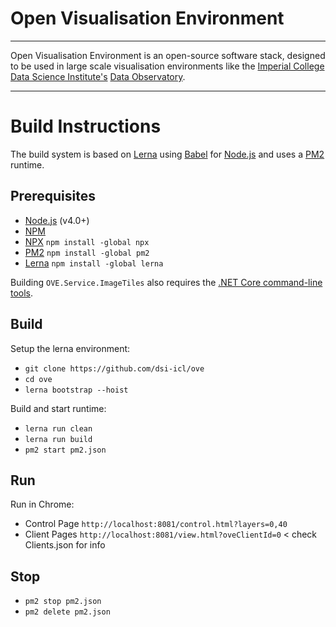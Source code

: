 # Open Visualisation Environment
---

Open Visualisation Environment is an open-source software stack, designed to be used in large scale visualisation environments like the [Imperial College](http://www.imperial.ac.uk) [Data Science Institute's](http://www.imperial.ac.uk/data-science/) [Data Observatory](http://www.imperial.ac.uk/data-science/data-observatory/).

---

# Build Instructions 

The build system is based on [Lerna](https://lernajs.io/) using [Babel](http://babeljs.io/) for [Node.js](https://nodejs.org/en/) and uses a [PM2](http://pm2.keymetrics.io/) runtime.

## Prerequisites 

* [Node.js](https://nodejs.org/en/) (v4.0+)
* [NPM](https://www.npmjs.com/) 
* [NPX](https://www.npmjs.com/package/npx) `npm install -global npx`
* [PM2](http://pm2.keymetrics.io/) `npm install -global pm2`
* [Lerna](https://lernajs.io/)  `npm install -global lerna`

Building ``OVE.Service.ImageTiles`` also requires the [.NET Core command-line tools](https://docs.microsoft.com/en-us/dotnet/core/tools/?tabs=netcore2x).

## Build

Setup the lerna environment:
* `git clone https://github.com/dsi-icl/ove`
* `cd ove`
* `lerna bootstrap --hoist`

Build and start runtime:
* `lerna run clean`
* `lerna run build`
* `pm2 start pm2.json`

## Run

Run in Chrome:
* Control Page `http://localhost:8081/control.html?layers=0,40`
* Client Pages `http://localhost:8081/view.html?oveClientId=0` < check Clients.json for info 

## Stop

* `pm2 stop pm2.json`
* `pm2 delete pm2.json`
